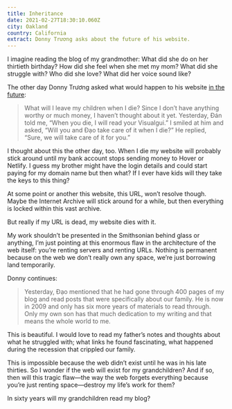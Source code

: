 ```yaml
---
title: Inheritance
date: 2021-02-27T18:30:10.060Z
city: Oakland
country: California
extract: Donny Trương asks about the future of his website.
---
```

I imagine reading the blog of my grandmother: What did she do on her thirtieth birthday? How did she feel when she met my mom? What did she struggle with? Who did she love? What did her voice sound like? 

The other day Donny Trương asked what would happen to his website [in the future](https://visualgui.com/2021/02/26/inheritance/):

> What will I leave my children when I die? Since I don’t have anything worthy or much money, I haven’t thought about it yet. Yesterday, Đán told me, “When you die, I will read your Visualgui.” I smiled at him and asked, “Will you and Đạo take care of it when I die?” He replied, “Sure, we will take care of it for you.”

I thought about this the other day, too. When I die my website will probably stick around until my bank account stops sending money to Hover or Netlify. I guess my brother might have the login details and could start paying for my domain name but then what? If I ever have kids will they take the keys to this thing?

At some point or another this website, this URL, won’t resolve though. Maybe the Internet Archive will stick around for a while, but then everything is locked within this vast archive. 

But really if my URL is dead, my website dies with it.

My work shouldn’t be presented in the Smithsonian behind glass or anything, I’m just pointing at this enormous flaw in the architecture of the web itself: you’re renting servers and renting URLs. Nothing is permanent because on the web we don’t really own any space, we’re just borrowing land temporarily.

Donny continues:

> Yesterday, Đạo mentioned that he had gone through 400 pages of my blog and read posts that were specifically about our family. He is now in 2009 and only has six more years of materials to read through. Only my own son has that much dedication to my writing and that means the whole world to me.

This is beautiful. I would love to read my father’s notes and thoughts about what he struggled with; what links he found fascinating, what happened during the recession that crippled our family. 

This is impossible because the web didn’t exist until he was in his late thirties. So I wonder if the web will exist for my grandchildren? And if so, then will this tragic flaw—the way the web forgets everything because you’re just renting space—destroy my life’s work for them?

In sixty years will my grandchildren read my blog?